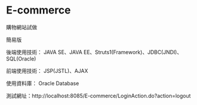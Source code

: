 # E-commerce
購物網站試做

簡易版

後端使用技術： JAVA SE、JAVA EE、Struts1(Framework)、JDBC(JNDI)、SQL(Oracle)

前端使用技術： JSP(JSTL)、AJAX

使用資料庫： Oracle Database

測試網址：http://localhost:8085/E-commerce/LoginAction.do?action=logout

